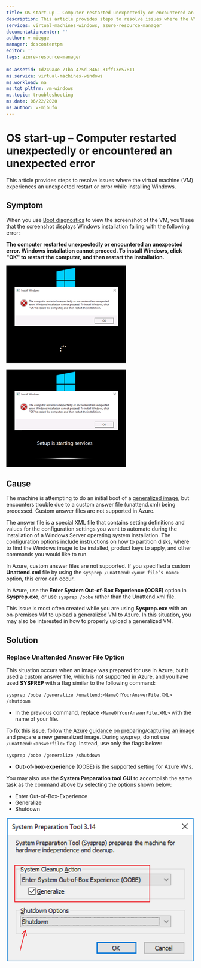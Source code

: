 ```yaml
---
title: OS start-up – Computer restarted unexpectedly or encountered an unexpected error
description: This article provides steps to resolve issues where the VM experiences an unexpected restart or error while installing Windows.
services: virtual-machines-windows, azure-resource-manager
documentationcenter: ''
author: v-miegge
manager: dcscontentpm
editor: ''
tags: azure-resource-manager

ms.assetid: 1d249a4e-71ba-475d-8461-31ff13e57811
ms.service: virtual-machines-windows
ms.workload: na
ms.tgt_pltfrm: vm-windows
ms.topic: troubleshooting
ms.date: 06/22/2020
ms.author: v-mibufo
---
```


# OS start-up – Computer restarted unexpectedly or encountered an unexpected error

This article provides steps to resolve issues where the virtual machine (VM) experiences an unexpected restart or error while installing Windows.

## Symptom

When you use [Boot diagnostics](https://docs.microsoft.com/azure/virtual-machines/troubleshooting/boot-diagnostics) to view the screenshot of the VM, you'll see that the screenshot displays Windows installation failing with the following error:

**The computer restarted unexpectedly or encountered an unexpected error. Windows installation cannot proceed. To install Windows, click "OK" to restart the computer, and then restart the installation.**

![Error while Windows Installation is in progress: The computer restarted unexpectedly or encountered an unexpected error. Windows installation cannot proceed. To install Windows, click "OK" to restart the computer, and then restart the installation.](./media/unexpected-restart-error-during-vm-boot/1.png)
 
![Error when Windows Installation setup is starting services: The computer restarted unexpectedly or encountered an unexpected error. Windows installation cannot proceed. To install Windows, click "OK" to restart the computer, and then restart the installation.](./media/unexpected-restart-error-during-vm-boot/2.png)

## Cause

The machine is attempting to do an initial boot of a [generalized image](https://docs.microsoft.com/windows-hardware/manufacture/desktop/sysprep--generalize--a-windows-installation), but encounters trouble due to a custom answer file (unattend.xml) being processed. Custom answer files are not supported in Azure. 

The answer file is a special XML file that contains setting definitions and values for the configuration settings you want to automate during the installation of a Windows Server operating system installation. The configuration options include instructions on how to partition disks, where to find the Windows image to be installed, product keys to apply, and other commands you would like to run.

In Azure, custom answer files are not supported. If you specified a custom **Unattend.xml** file by using the `sysprep /unattend:<your file’s name>` option, this error can occur.

In Azure, use the **Enter System Out-of-Box Experience (OOBE)** option in **Sysprep.exe**, or use `sysprep /oobe` rather than the Unattend.xml file.

This issue is most often created while you are using **Sysprep.exe** with an on-premises VM to upload a generalized VM to Azure. In this situation, you may also be interested in how to properly upload a generalized VM.

## Solution

### Replace Unattended Answer File Option

This situation occurs when an image was prepared for use in Azure, but it used a custom answer file, which is not supported in Azure, and you have used **SYSPREP** with a flag similar to the following command:

`sysprep /oobe /generalize /unattend:<NameOfYourAnswerFile.XML> /shutdown`

- In the previous command, replace `<NameOfYourAnswerFile.XML>` with the name of your file.

To fix this issue, follow [the Azure guidance on preparing/capturing an image](https://docs.microsoft.com/azure/virtual-machines/windows/upload-generalized-managed) and prepare a new generalized image. During sysprep, do not use `/unattend:<answerfile>` flag. Instead, use only the flags below:

`sysprep /oobe /generalize /shutdown`

- **Out-of-box-experience** (OOBE) is the supported setting for Azure VMs.

You may also use the **System Preparation tool GUI** to accomplish the same task as the command above by selecting the options shown below:

- Enter Out-of-Box-Experience
- Generalize
- Shutdown
 
![System Preparation tool window with OOBE, Generalize, and Shutdown options selected.](./media/unexpected-restart-error-during-vm-boot/3.png)
